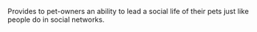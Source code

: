 Provides to pet-owners an ability to lead a social life of their pets just like people do in social networks.
